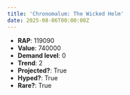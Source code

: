 ```yaml
---
title: 'Chronomalum: The Wicked Helm'
date: 2025-08-06T00:00:00Z
---
```

- **RAP**: 119090
- **Value**: 740000
- **Demand level**: 0
- **Trend**: 2
- **Projected?**: True
- **Hyped?**: True
- **Rare?**: True
